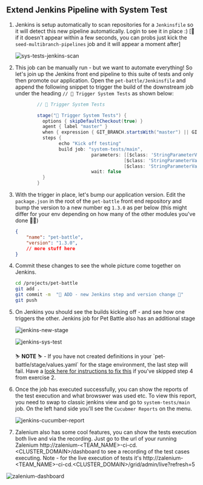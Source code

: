 ## Extend Jenkins Pipeline with System Test

1. Jenkins is setup automatically to scan repositories for a `Jenkinsfile` so it will detect this new pipeline automatically. Login to see it in place :) [🦵 if it doesn't appear within a few seconds, you can probs just kick the `seed-multibranch-pipelines` job and it will appear a moment after]

    ![sys-tests-jenkins-scan](images/sys-tests-jenkins-scan.png)

2. This job can be manually run - but we want to automate everything! So let's join up the Jenkins front end pipeline to this suite of tests and only then promote our application. Open the `pet-battle/Jenkinsfile` and append the following snippet to trigger the build of the downstream job under the heading `// 🥾 Trigger System Tests` as shown below:

    ```groovy
            // 🥾 Trigger System Tests

            stage("🥾 Trigger System Tests") {
              options { skipDefaultCheckout(true) }            
              agent { label "master" }
              when { expression { GIT_BRANCH.startsWith("master") || GIT_BRANCH.startsWith("main") }}
              steps {
                    echo "Kick off testing"
                    build job: "system-tests/main", 
                                parameters: [[$class: 'StringParameterValue', name: 'APP_NAME', value: "${APP_NAME}" ],
                                            [$class: 'StringParameterValue', name: 'CHART_VERSION', value: "${CHART_VERSION}"],
                                            [$class: 'StringParameterValue', name: 'VERSION', value: "${VERSION}"]], 
                                wait: false
              }
            }
    ```

3. With the trigger in place, let's bump our application version. Edit the `package.json` in the root of the `pet-battle` front end repository and bump the version to a new number eg `1.3.0` as per below (this might differ for your env depending on how many of the other modules you've done 🦆🍔)

    ```json
    {
        "name": "pet-battle",
        "version": "1.3.0",
        // more stuff here
    }
    ```

4. Commit these changes to see the whole picture come together on Jenkins.

    ```bash
    cd /projects/pet-battle
    git add .
    git commit -m  "🦤 ADD - new Jenkins step and version change 🦤"
    git push
    ```

5. On Jenkins you should see the builds kicking off - and see how one triggers the other. Jenkins job for Pet Battle also has an additional stage

    ![jenkins-new-stage](images/jenkins-new-stage.png)

    ![jenkins-sys-test](images/jenkins-sys-test.png)

    <p class="warn">
    ⛷️ <b>NOTE</b> ⛷️ - If you have not created definitions in your `pet-battle/stage/values.yaml` for the stage environment, the last step will fail. Have a <a href="/tech-exercise/#/2-attack-of-the-pipelines/2-app-of-apps?id=deploying-pet-battle">look here for instructions to fix this</a> if you've skipped step 4 from exercise 2. 
    </p>

6. Once the job has executed successfully, you can show the reports of the test execution and what browswer was used etc. To view this report, you need to swap to classic jenkins view and go to `system-tests/main` job. On the left hand side you'll see the `Cucubmer Reports` on the menu. 

    ![jenkins-cucumber-report](images/jenkins-cucumber-report.png)

7. Zalenium also has some cool features, you can show the tests execution both live and via the recording. Just go to the url of your running Zalenium http://zalenium-<TEAM_NAME>-ci-cd.<CLUSTER_DOMAIN>/dashboard to see a recording of the test cases executing. Note - for the live execution of tests it's http://zalenium-<TEAM_NAME>-ci-cd.<CLUSTER_DOMAIN>/grid/admin/live?refresh=5

![zalenium-dashboard](images/zalenium-dashboard.png)
